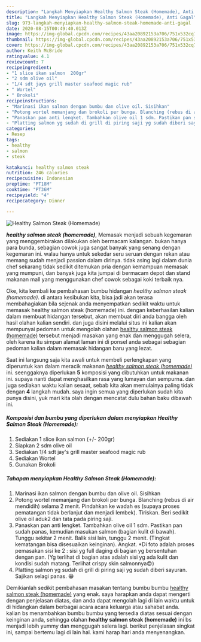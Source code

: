 ```yaml
---
description: "Langkah Menyiapkan Healthy Salmon Steak (Homemade), Anti Gagal"
title: "Langkah Menyiapkan Healthy Salmon Steak (Homemade), Anti Gagal"
slug: 973-langkah-menyiapkan-healthy-salmon-steak-homemade-anti-gagal
date: 2020-08-15T00:49:40.013Z
image: https://img-global.cpcdn.com/recipes/43aa20892153a706/751x532cq70/healthy-salmon-steak-homemade-foto-resep-utama.jpg
thumbnail: https://img-global.cpcdn.com/recipes/43aa20892153a706/751x532cq70/healthy-salmon-steak-homemade-foto-resep-utama.jpg
cover: https://img-global.cpcdn.com/recipes/43aa20892153a706/751x532cq70/healthy-salmon-steak-homemade-foto-resep-utama.jpg
author: Keith McBride
ratingvalue: 4.1
reviewcount: 7
recipeingredient:
- "1 slice ikan salmon  200gr"
- "2 sdm olive oil"
- "1/4 sdt jays grill master seafood magic rub"
- " Wortel"
- " Brokoli"
recipeinstructions:
- "Marinasi ikan salmon dengan bumbu dan olive oil. Sisihkan"
- "Potong wortel memanjang dan brokoli per bunga. Blanching (rebus di air mendidih) selama 2 menit. Pindahkan ke wadah es (supaya proses pematangan tidak berlanjut dan menjadi lembek). Tiriskan. Beri sedikit olive oil aduk2 dan tata pada piring saji."
- "Panaskan pan anti lengket. Tambahkan olive oil 1 sdm. Pastikan pan sudah panas, kemudian masukan salmon (bagian kulit di bawah). Tunggu sekitar 2 menit. Balik sisi lain, tunggu 2 menit. (Tingkat kematangan bisa disesuaikan keinginan). Angkat. *Di foto adalah proses pemasakan sisi ke 2 : sisi yg full daging di bagian yg bersentuhan dengan pan. (Yg terlihat di bagian atas adalah sisi yg ada kulit dan kondisi sudah matang. Terlihat crispy skin salmonnya😍)"
- "Platting salmon yg sudah di grill di piring saji yg sudah diberi sayuran. Sajikan selagi panas. 😁"
categories:
- Resep
tags:
- healthy
- salmon
- steak

katakunci: healthy salmon steak 
nutrition: 246 calories
recipecuisine: Indonesian
preptime: "PT18M"
cooktime: "PT36M"
recipeyield: "4"
recipecategory: Dinner

---
```



![Healthy Salmon Steak (Homemade)](https://img-global.cpcdn.com/recipes/43aa20892153a706/751x532cq70/healthy-salmon-steak-homemade-foto-resep-utama.jpg)

<b><i>healthy salmon steak (homemade)</i></b>, Memasak menjadi sebuah kegemaran yang menggembirakan dilakukan oleh bermacam kalangan. bukan hanya para bunda, sebagian cowok juga sangat banyak yang senang dengan kegemaran ini. walau hanya untuk sekedar seru seruan dengan rekan atau memang sudah menjadi passion dalam dirinya. tidak asing lagi dalam dunia chef sekarang tidak sedikit ditemukan pria dengan kemampuan memasak yang mumpuni, dan banyak juga kita jumpai di bermacam depot dan stand makanan mall yang menggunakan chef cowok sebagai koki terbaik nya.



Oke, kita kembali ke pembahasan bumbu hidangan <i>healthy salmon steak (homemade)</i>. di antara kesibukan kita, bisa jadi akan terasa membahagiakan bila sejenak anda menyempatkan sedikit waktu untuk memasak healthy salmon steak (homemade) ini. dengan keberhasilan kalian dalam membuat hidangan tersebut, akan membuat diri anda bangga oleh hasil olahan kalian sendiri. dan juga disini melalui situs ini kalian akan mempunyai pedoman untuk mengolah olahan <u>healthy salmon steak (homemade)</u> tersebut menjadi masakan yang enak dan menggugah selera, oleh karena itu simpan alamat laman ini di ponsel anda sebagai sebagian pedoman kalian dalam memasak hidangan baru yang lezat.


Saat ini langsung saja kita awali untuk membeli perlengkapan yang diperuntuk kan dalam meracik makanan <u><i>healthy salmon steak (homemade)</i></u> ini. seenggaknya diperlukan <b>5</b> komposisi yang dibutuhkan untuk makanan ini. supaya nanti dapat menghasilkan rasa yang lumayan dan sempurna. dan juga sediakan waktu kalian sesaat, sebab kita akan memulainya paling tidak dengan <b>4</b> langkah mudah. saya ingin semua yang diperlukan sudah kita punya disini, yuk mari kita olah dengan mencatat dulu bahan baku dibawah ini.

<!--inarticleads1-->

##### Komposisi dan bumbu yang diperlukan dalam menyiapkan Healthy Salmon Steak (Homemade):

1. Sediakan 1 slice ikan salmon (+/- 200gr)
1. Siapkan 2 sdm olive oil
1. Sediakan 1/4 sdt jay&#39;s grill master seafood magic rub
1. Sediakan  Wortel
1. Gunakan  Brokoli




<!--inarticleads2-->

##### Tahapan menyiapkan Healthy Salmon Steak (Homemade):

1. Marinasi ikan salmon dengan bumbu dan olive oil. Sisihkan
1. Potong wortel memanjang dan brokoli per bunga. Blanching (rebus di air mendidih) selama 2 menit. Pindahkan ke wadah es (supaya proses pematangan tidak berlanjut dan menjadi lembek). Tiriskan. Beri sedikit olive oil aduk2 dan tata pada piring saji.
1. Panaskan pan anti lengket. Tambahkan olive oil 1 sdm. Pastikan pan sudah panas, kemudian masukan salmon (bagian kulit di bawah). Tunggu sekitar 2 menit. Balik sisi lain, tunggu 2 menit. (Tingkat kematangan bisa disesuaikan keinginan). Angkat. *Di foto adalah proses pemasakan sisi ke 2 : sisi yg full daging di bagian yg bersentuhan dengan pan. (Yg terlihat di bagian atas adalah sisi yg ada kulit dan kondisi sudah matang. Terlihat crispy skin salmonnya😍)
1. Platting salmon yg sudah di grill di piring saji yg sudah diberi sayuran. Sajikan selagi panas. 😁




Demikianlah sedikit pembahasan masakan tentang bumbu bumbu <u>healthy salmon steak (homemade)</u> yang enak. saya harapkan anda dapat mengerti dengan penjelasan diatas, dan anda dapat mengolah lagi di lain waktu untuk di hidangkan dalam berbagai acara acara keluarga atau sahabat anda. kalian bs menambahkan bumbu bumbu yang tersedia diatas sesuai dengan keinginan anda, sehingga olahan <b>healthy salmon steak (homemade)</b> ini bs menjadi lebih yummy dan menggugah selera lagi. berikut penjelasan singkat ini, sampai bertemu lagi di lain hal. kami harap hari anda menyenangkan.
